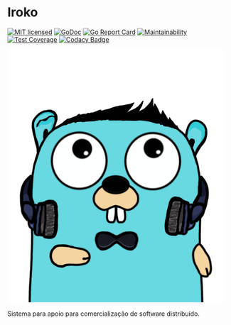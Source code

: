 # Iroko
[![MIT licensed](https://img.shields.io/badge/license-MIT-blue.svg)](LICENSE)
[![GoDoc][godoc]][godoc-link]
[![Go Report Card](https://goreportcard.com/badge/github.com/gabrielbo1/iroko)](https://goreportcard.com/report/github.com/gabrielbo1/iroko)
[![Maintainability](https://api.codeclimate.com/v1/badges/dd953a17d38f7a39b8bd/maintainability)](https://codeclimate.com/github/gabrielbo1/iroko/maintainability)
[![Test Coverage](https://api.codeclimate.com/v1/badges/dd953a17d38f7a39b8bd/test_coverage)](https://codeclimate.com/github/gabrielbo1/iroko/test_coverage)
[![Codacy Badge](https://api.codacy.com/project/badge/Grade/b391aa636abe4838ab2c4b2818c01614)](https://www.codacy.com/manual/gabrielbo1/iroko?utm_source=github.com&amp;utm_medium=referral&amp;utm_content=gabrielbo1/iroko&amp;utm_campaign=Badge_Grade)


[godoc]: https://godoc.org/github.com/xo/dburl?status.svg (GoDoc)
[godoc-link]: https://godoc.org/github.com/gabrielbo1/iroko

![Iroko](gopher.png)

Sistema para apoio para comercialização de software distribuído. 
